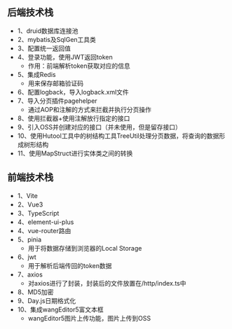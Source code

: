 ## 后端技术栈
- 1、druid数据库连接池
- 2、mybatis及SqlGen工具类
- 3、配置统一返回值
- 4、登录功能，使用JWT返回token
  - 作用：前端解析token获取对应的信息
- 5、集成Redis
  - 用来保存邮箱验证码
- 6、配置logback，导入logback.xml文件
- 7、导入分页插件pagehelper
  - 通过AOP和注解的方式来拦截并执行分页操作
- 8、使用拦截器+使用注解放行指定的接口
- 9、引入OSS并创建对应的接口（并未使用，但是留存接口）
- 10、使用Hutool工具中的树结构工具TreeUtil处理分页数据，将查询的数据形成树形结构
- 11、使用MapStruct进行实体类之间的转换

## 前端技术栈
- 1、Vite
- 2、Vue3
- 3、TypeScript
- 4、element-ui-plus
- 4、vue-router路由
- 5、pinia
  - 用于将数据存储到浏览器的Local Storage
- 6、jwt
  - 用于解析后端传回的token数据
- 7、axios
  - 对axios进行了封装，封装后的文件放置在/http/index.ts中
- 8、MD5加密
- 9、Day.js日期格式化
- 10、集成wangEditor5富文本框
  - wangEditor5图片上传功能，图片上传到OSS